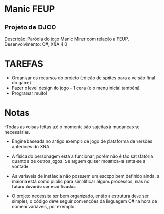 Manic FEUP
==========

Projeto de DJCO 
---------------
Descrição: Paródia do jogo Manic Miner com relação a FEUP.
Desenvolvimento: C#, XNA 4.0

TAREFAS
=====
- Organizar os recursos do projeto (edição de sprites para a versão final do game)
- Fazer o level design do jogo - 1 cena (e o menu inicial também)
- Programar muito!

Notas
=====

-Todas as coisas feitas até o momento são sujeitas à mudanças se necessárias.

- Engine baseada no antigo exemplo de jogo de plataforma de versões anteriores do XNA.

- A física do personagem está a funcionar, porém não é tão satisfatória quanto a de outros jogos.
    Se alguém quiser modificá-la sinta-se a vontade

- As variaveis de instância não possuem um escopo bem definido ainda, a maioria está como public para simplificar 
  alguns processos, mas no futuro deverão ser modificadas

- O projeto necessita ser bem organizado, então a estrutura deve ser simples, o código deve seguir convenções 
  da linguagem C# na hora de nomear variáveis, por exemplo.


